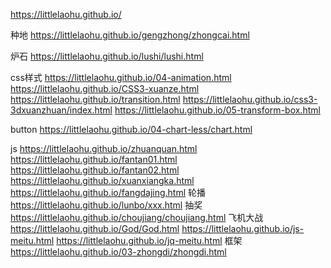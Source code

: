 https://littlelaohu.github.io/

种地 https://littlelaohu.github.io/gengzhong/zhongcai.html

炉石 https://littlelaohu.github.io/lushi/lushi.html

css样式 https://littlelaohu.github.io/04-animation.html
        https://littlelaohu.github.io/CSS3-xuanze.html
        https://littlelaohu.github.io/transition.html
        https://littlelaohu.github.io/css3-3dxuanzhuan/index.html
        https://littlelaohu.github.io/05-transform-box.html

button  https://littlelaohu.github.io/04-chart-less/chart.html

js      https://littlelaohu.github.io/zhuanquan.html
        https://littlelaohu.github.io/fantan01.html
        https://littlelaohu.github.io/fantan02.html
        https://littlelaohu.github.io/xuanxiangka.html
        https://littlelaohu.github.io/fangdajing.html
轮播    https://littlelaohu.github.io/lunbo/xxx.html
抽奖    https://littlelaohu.github.io/choujiang/choujiang.html
飞机大战        https://littlelaohu.github.io/God/God.html
        https://littlelaohu.github.io/js-meitu.html
        https://littlelaohu.github.io/jq-meitu.html
框架    https://littlelaohu.github.io/03-zhongdi/zhongdi.html
        